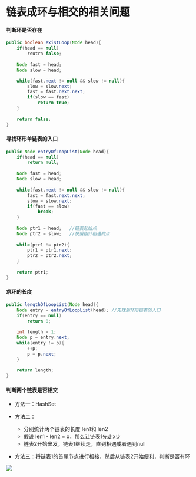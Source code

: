 # 链表成环与相交的相关问题

#### 判断环是否存在

```java
public boolean existLoop(Node head){
	if(head == null)
		reutrn false;
		
	Node fast = head;
	Node slow = head;

	while(fast.next != null && slow != null){
		slow = slow.next;
		fast = fast.next.next;
		if(slow == fast)
			return true;
	}
	
	return false;
}
```

#### 寻找环形单链表的入口

```java
public Node entryOfLoopList(Node head){
	if(head == null)
		return null;
		
	Node fast = head;
	Node slow = head;
	
	while(fast.next != null && slow != null){
		fast = fast.next.next;
		slow = slow.next;
		if(fast == slow)
			break;
	}
	
	Node ptr1 = head;	//链表起始点
	Node ptr2 = slow;	//快慢指针相遇的点
	
	while(ptr1 != ptr2){
		ptr1 = ptr1.next;
		ptr2 = ptr2.next;
	}
	
	return ptr1;
}
```

#### 求环的长度

```java
public lengthOfLoopList(Node head){
	Node entry = entryOfLoopList(head);	//先找到环形链表的入口
	if(entry == null)
		return 0;
	
	int length = 1;
	Node p = entry.next;
	while(entry != p){
		++p;
		p = p.next;
	}
	
	return length;
}
```

#### 判断两个链表是否相交

- 方法一：HashSet

- 方法二：
	- 分别统计两个链表的长度 len1和 len2
	- 假设 len1 - len2 = x，那么让链表1先走x步
	- 链表2开始出发，链表1继续走，直到相遇或者遇到null

- 方法三：将链表1的首尾节点进行相接，然后从链表2开始便利，判断是否有环

![](http://owj98yrme.bkt.clouddn.com/20130830144513578.png)